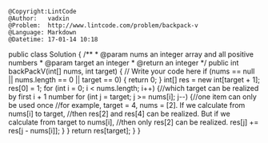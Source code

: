 ```
@Copyright:LintCode
@Author:   vadxin
@Problem:  http://www.lintcode.com/problem/backpack-v
@Language: Markdown
@Datetime: 17-01-14 10:18
```

public class Solution {
    /**
     * @param nums an integer array and all positive numbers
     * @param target an integer
     * @return an integer
     */
    public int backPackV(int[] nums, int target) {
        // Write your code here
        if (nums == null || nums.length == 0 || target == 0) {
            return 0;
        }
        int[] res = new int[target + 1];
        res[0] = 1;
        for (int i = 0; i < nums.length; i++) {//which target can be realized by first i + 1 number
            for (int j = target; j >= nums[i]; j--) {//one item can only be used once
            //for example, target = 4, nums = [2]. If we calculate from nums[i] to target,
            //then res[2] and res[4] can be realized. But if we calculate from target to nums[i],
            //then only res[2] can be realized.
                res[j] += res[j - nums[i]];
            }
        }
        return res[target];
    }
}